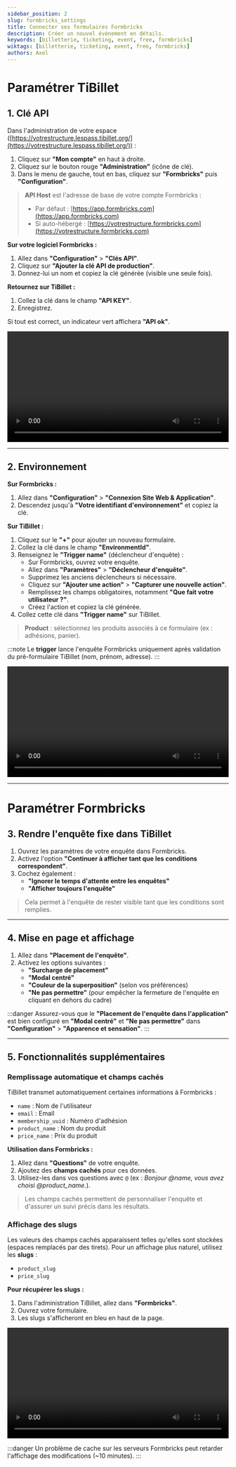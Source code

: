 ```yaml
---
sidebar_position: 2
slug: formbricks_settings
title: Connecter ses formulaires Formbricks
description: Créer un nouvel évènement en détails.
keywords: [billetterie, ticketing, event, free, formbricks]
wiktags: [billetterie, ticketing, event, free, formbricks]
authors: Axel
---
```


# Paramétrer TiBillet

## 1. Clé API

Dans l'administration de votre espace ([https://votrestructure.lespass.tibillet.org/](https://votrestructure.lespass.tibillet.org/)) :

1. Cliquez sur **"Mon compte"** en haut à droite.
2. Cliquez sur le bouton rouge **"Administration"** (icône de clé).
3. Dans le menu de gauche, tout en bas, cliquez sur **"Formbricks"** puis **"Configuration"**.

> **API Host** est l'adresse de base de votre compte Formbricks :
> - Par défaut : [https://app.formbricks.com](https://app.formbricks.com)
> - Si auto-hébergé : [https://votrestructure.formbricks.com](https://votrestructure.formbricks.com)

**Sur votre logiciel Formbricks :**

1. Allez dans **"Configuration"** > **"Clés API"**.
2. Cliquez sur **"Ajouter la clé API de production"**.
3. Donnez-lui un nom et copiez la clé générée (visible une seule fois).

**Retournez sur TiBillet :**

1. Collez la clé dans le champ **"API KEY"**.
2. Enregistrez.

Si tout est correct, un indicateur vert affichera **"API ok"**.

<video width="100%" controls src="/img/apiformbricks.mp4"></video>

---

## 2. Environnement

**Sur Formbricks :**

1. Allez dans **"Configuration"** > **"Connexion Site Web & Application"**.
2. Descendez jusqu'à **"Votre identifiant d'environnement"** et copiez la clé.

**Sur TiBillet :**

1. Cliquez sur le **"+"** pour ajouter un nouveau formulaire.
2. Collez la clé dans le champ **"EnvironmentId"**.
3. Renseignez le **"Trigger name"** (déclencheur d'enquête) :
   - Sur Formbricks, ouvrez votre enquête.
   - Allez dans **"Paramètres"** > **"Déclencheur d'enquête"**.
   - Supprimez les anciens déclencheurs si nécessaire.
   - Cliquez sur **"Ajouter une action"** > **"Capturer une nouvelle action"**.
   - Remplissez les champs obligatoires, notamment **"Que fait votre utilisateur ?"**.
   - Créez l'action et copiez la clé générée.
4. Collez cette clé dans **"Trigger name"** sur TiBillet.

> **Product** : sélectionnez les produits associés à ce formulaire (ex : adhésions, panier).

:::note
Le **trigger** lance l'enquête Formbricks uniquement après validation du pré-formulaire TiBillet (nom, prénom, adresse).
:::

<video width="100%" controls src="/img/envtriggerformbricks.mp4"></video>

---

# Paramétrer Formbricks

## 3. Rendre l'enquête fixe dans TiBillet

1. Ouvrez les paramètres de votre enquête dans Formbricks.
2. Activez l'option **"Continuer à afficher tant que les conditions correspondent"**.
3. Cochez également :
   - **"Ignorer le temps d'attente entre les enquêtes"**
   - **"Afficher toujours l'enquête"**

> Cela permet à l'enquête de rester visible tant que les conditions sont remplies.

---

## 4. Mise en page et affichage

1. Allez dans **"Placement de l'enquête"**.
2. Activez les options suivantes :
   - **"Surcharge de placement"**
   - **"Modal centré"**
   - **"Couleur de la superposition"** (selon vos préférences)
   - **"Ne pas permettre"** (pour empêcher la fermeture de l'enquête en cliquant en dehors du cadre)

:::danger
Assurez-vous que le **"Placement de l'enquête dans l'application"** est bien configuré en **"Modal centré"** et **"Ne pas permettre"** dans **"Configuration"** > **"Apparence et sensation"**.
:::

---

## 5. Fonctionnalités supplémentaires

### Remplissage automatique et champs cachés

TiBillet transmet automatiquement certaines informations à Formbricks :

- `name` : Nom de l'utilisateur
- `email` : Email
- `membership_uuid` : Numéro d'adhésion
- `product_name` : Nom du produit
- `price_name` : Prix du produit

**Utilisation dans Formbricks :**

1. Allez dans **"Questions"** de votre enquête.
2. Ajoutez des **champs cachés** pour ces données.
3. Utilisez-les dans vos questions avec `@` (ex : *Bonjour @name, vous avez choisi @product_name.*).

> Les champs cachés permettent de personnaliser l'enquête et d'assurer un suivi précis dans les résultats.

### Affichage des slugs

Les valeurs des champs cachés apparaissent telles qu'elles sont stockées (espaces remplacés par des tirets). Pour un affichage plus naturel, utilisez les **slugs** :

- `product_slug`
- `price_slug`

**Pour récupérer les slugs :**

1. Dans l'administration TiBillet, allez dans **"Formbricks"**.
2. Ouvrez votre formulaire.
3. Les slugs s'afficheront en bleu en haut de la page.

<video width="100%" controls src="/img/optionsformbricks.mp4"></video>

:::danger
Un problème de cache sur les serveurs Formbricks peut retarder l'affichage des modifications (~10 minutes).
:::
